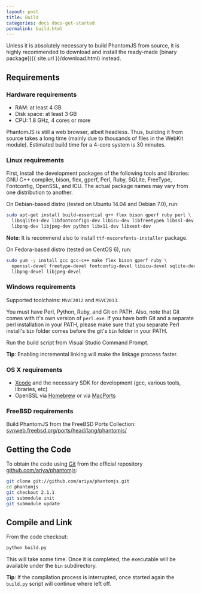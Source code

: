 ```yaml
---
layout: post
title: Build
categories: docs docs-get-started
permalink: build.html
---
```


Unless it is absolutely necessary to build PhantomJS from source, it is highly recommended to download and install the ready-made [binary package]({{ site.url }}/download.html) instead.

## Requirements

### Hardware requirements

* RAM: at least 4 GB
* Disk space: at least 3 GB
* CPU: 1.8 GHz, 4 cores or more

PhantomJS is still a web browser, albeit headless. Thus, building it from source takes a long time (mainly due to thousands of files in the WebKit module). Estimated build time for a 4-core system is 30 minutes. 

### Linux requirements

First, install the development packages of the following tools and libraries: GNU C++ compiler, bison, flex, gperf, Perl, Ruby, SQLite, FreeType, Fontconfig, OpenSSL, and ICU. The actual package names may vary from one distribution to another.

On Debian-based distro (tested on Ubuntu 14.04 and Debian 7.0), run:

```bash
sudo apt-get install build-essential g++ flex bison gperf ruby perl \
  libsqlite3-dev libfontconfig1-dev libicu-dev libfreetype6 libssl-dev \
  libpng-dev libjpeg-dev python libx11-dev libxext-dev
```

**Note**: It is recommend also to install `ttf-mscorefonts-installer` package.

On Fedora-based distro (tested on CentOS 6), run:

```bash
sudo yum -y install gcc gcc-c++ make flex bison gperf ruby \
  openssl-devel freetype-devel fontconfig-devel libicu-devel sqlite-devel \
  libpng-devel libjpeg-devel
```

### Windows requirements

Supported toolchains: `MSVC2012` and `MSVC2013`.

You must have Perl, Python, Ruby, and Git on PATH. Also, note that Git comes with it's own version of `perl.exe`. If you have both Git and a separate perl installation in your PATH, please make sure that you separate Perl install's `bin` folder comes before the git's `bin` folder in your PATH.

Run the build script from Visual Studio Command Prompt.

**Tip**: Enabling incremental linking will make the linkage process faster.

### OS X requirements

* [Xcode](https://developer.apple.com/xcode/) and the necessary SDK for development (gcc, various tools, libraries, etc)
* OpenSSL via [Homebrew](http://brew.sh/) or via [MacPorts](https://www.macports.org/)

### FreeBSD requirements

Build PhantomJS from the FreeBSD Ports Collection: [svnweb.freebsd.org/ports/head/lang/phantomjs/](https://svnweb.freebsd.org/ports/head/lang/phantomjs/)

## Getting the Code

To obtain the code using [Git](http://git-scm.com/) from the official repository [github.com/ariya/phantomjs](https://github.com/ariya/phantomjs/):

```bash
git clone git://github.com/ariya/phantomjs.git
cd phantomjs
git checkout 2.1.1
git submodule init
git submodule update
```
## Compile and Link

From the code checkout:

```bash
python build.py
```

This will take some time. Once it is completed, the executable will be available under the `bin` subdirectory.

**Tip**: If the compilation process is interrupted, once started again the `build.py` script will continue where left off.
